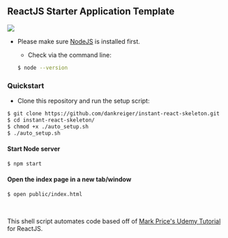 ## ReactJS Starter Application Template
[![](https://assets.toptal.io/uploads/blog/category/logo/291/react.png)](https://facebook.github.io/react/)





- Please make sure <a href="https://nodejs.org/">NodeJS</a> is installed first.

  - Check via the command line:
  ```bash
  $ node --version
  ```



### Quickstart
- Clone this repository and run the setup script:
```bash
$ git clone https://github.com/dankreiger/instant-react-skeleton.git
$ cd instant-react-skeleton/
$ chmod +x ./auto_setup.sh
$ ./auto_setup.sh
```

#### Start Node server
  ```bash
  $ npm start
  ```

#### Open the index page in a new tab/window
  ```bash
  $ open public/index.html
  ```



<br>

This shell script automates code based off of [Mark Price's Udemy Tutorial](https://www.udemy.com/react-flux/learn) for ReactJS.
